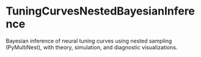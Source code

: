# TuningCurvesNestedBayesianInference
Bayesian inference of neural tuning curves using nested sampling (PyMultiNest), with theory, simulation, and diagnostic visualizations.
